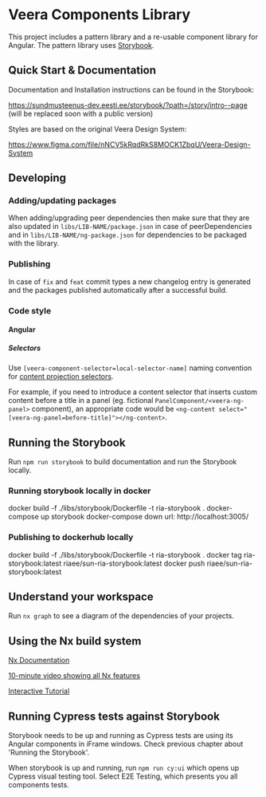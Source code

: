 # Veera Components Library

This project includes a pattern library and a re-usable component library for Angular. The pattern library uses [Storybook](https://storybook.js.org).

## Quick Start & Documentation

Documentation and Installation instructions can be found in the Storybook:

https://sundmusteenus-dev.eesti.ee/storybook/?path=/story/intro--page (will be replaced soon with a public version)

Styles are based on the original Veera Design System:

https://www.figma.com/file/nNCV5kRqdRkS8MOCK1ZbqU/Veera-Design-System

## Developing

### Adding/updating packages

When adding/upgrading peer dependencies then make sure that they are also updated in `libs/LIB-NAME/package.json` in case of peerDependencies and in `libs/LIB-NAME/ng-package.json` for dependencies to be packaged with the library.

### Publishing

In case of `fix` and `feat` commit types a new changelog entry is generated and the packages published automatically after a successful build.

### Code style

#### Angular

##### Selectors

Use `[veera-component-selector=local-selector-name]` naming convention for [content projection selectors](https://angular.io/guide/content-projection).

For example, if you need to introduce a content selector that inserts custom content before a title in a panel (eg. fictional `PanelComponent/<veera-ng-panel>` component), an appropriate code would be `<ng-content select="[veera-ng-panel=before-title]"></ng-content>`.

## Running the Storybook

Run `npm run storybook` to build documentation and run the Storybook locally.

### Running storybook locally in docker

docker build -f ./libs/storybook/Dockerfile -t ria-storybook .
docker-compose up storybook
docker-compose down
url: http://localhost:3005/

### Publishing to dockerhub locally

docker build -f ./libs/storybook/Dockerfile -t ria-storybook .
docker tag ria-storybook:latest riaee/sun-ria-storybook:latest
docker push riaee/sun-ria-storybook:latest

## Understand your workspace

Run `nx graph` to see a diagram of the dependencies of your projects.

## Using the Nx build system

[Nx Documentation](https://nx.dev/angular)

[10-minute video showing all Nx features](https://nx.dev/getting-started/intro)

[Interactive Tutorial](https://nx.dev/react-tutorial/01-create-application)

## Running Cypress tests against Storybook

Storybook needs to be up and running as Cypress tests are using its Angular components in iFrame windows. Check previous chapter about 'Running the Storybook'.

When storybook is up and running, run `npm run cy:ui` which opens up Cypress visual testing tool. Select E2E Testing, which presents you all components tests.
